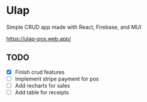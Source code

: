 # Ulap
Simple CRUD app made with React, Firebase, and MUI

https://ulap-pos.web.app/

## TODO
- [x] Finish crud features
- [ ] Implement stripe payment for pos
- [ ] Add recharts for sales
- [ ] Add table for receipts